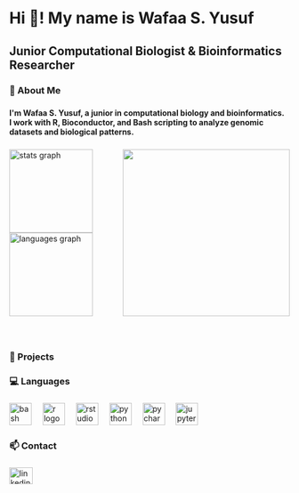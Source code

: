 <h1 align="left">Hi 👋! My name is Wafaa S. Yusuf</h1>

###

<h2 align="left">Junior Computational Biologist & Bioinformatics Researcher</h2>

###

<h3 align="left">🔬 About Me</h3>

###

<h4 align="left">I'm Wafaa S. Yusuf, a junior in computational biology and bioinformatics.<br>I work with R, Bioconductor, and Bash scripting to analyze genomic datasets and biological patterns.</h4>

###

<img align="right" height="300" src="https://media3.giphy.com/media/v1.Y2lkPTc5MGI3NjExc3oybmY1eXI4MjRhYzJhcXdlN3RoM25wMWhkem14MWpzb3kxajdybyZlcD12MV9pbnRlcm5hbF9naWZfYnlfaWQmY3Q9Zw/YRzQnWzbn4WIxd3ZYx/giphy.gif"  />

###

<div align="left">
  <img src="https://github-readme-stats.vercel.app/api?username=wafaayusuf32&hide_title=false&hide_rank=false&show_icons=true&include_all_commits=true&count_private=true&disable_animations=false&theme=aura&locale=en&hide_border=false" height="150" alt="stats graph"  />
  <img src="https://github-readme-stats.vercel.app/api/top-langs?username=wafaayusuf32&locale=en&hide_title=false&layout=compact&card_width=320&langs_count=5&theme=aura&hide_border=false" height="150" alt="languages graph"  />
</div>

###

<br clear="both">

<h3 align="left">📁 Projects</h3>

###

<h3 align="left">💻 Languages</h3>

###

<div align="left">
  <img src="https://cdn.jsdelivr.net/gh/devicons/devicon/icons/bash/bash-original.svg" height="40" alt="bash logo"  />
  <img width="12" />
  <img src="https://cdn.jsdelivr.net/gh/devicons/devicon/icons/r/r-original.svg" height="40" alt="r logo"  />
  <img width="12" />
  <img src="https://cdn.jsdelivr.net/gh/devicons/devicon/icons/rstudio/rstudio-original.svg" height="40" alt="rstudio logo"  />
  <img width="12" />
  <img src="https://cdn.jsdelivr.net/gh/devicons/devicon/icons/python/python-original.svg" height="40" alt="python logo"  />
  <img width="12" />
  <img src="https://cdn.jsdelivr.net/gh/devicons/devicon/icons/pycharm/pycharm-original.svg" height="40" alt="pycharm logo"  />
  <img width="12" />
  <img src="https://cdn.jsdelivr.net/gh/devicons/devicon/icons/jupyter/jupyter-original.svg" height="40" alt="jupyter logo"  />
</div>

###

<h3 align="left">📫 Contact</h3>

###

<div align="left">
  <a href="https://www.linkedin.com/in/wafaasemhan/" target="_blank">
    <img src="https://raw.githubusercontent.com/maurodesouza/profile-readme-generator/master/src/assets/icons/social/linkedin/default.svg" width="42" height="30" alt="linkedin logo"  />
  </a>
</div>

###
